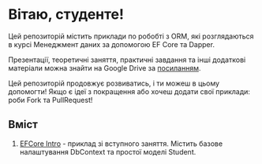 # Вітаю, студенте!

Цей репозиторій містить приклади по робобті з ORM, які розглядаються в курсі Менеджмент даних за допомогою EF Core та Dapper.

Презентації, теоретичні заняття, практичні завдання та інші додаткові матеріали можна знайти на Google Drive за [посиланням](https://drive.google.com/drive/folders/1a4zgVV6PvL7jpD_ZfuzYA4ukD5MgHvXO?usp=drive_link).

Цей репозиторій продовжує розвиватись, і ти можеш в цьому допомогти! Якщо є ідеї з покращення або хочеш додати свої приклади: роби Fork та PullRequest!

## Вміст
1. [EFCore Intro](https://github.com/bekker-volodymyr/DataManagment/tree/master/EFCoreIntro) - приклад зі вступного заняття. Містить базове налаштування DbContext та простої моделі Student.
